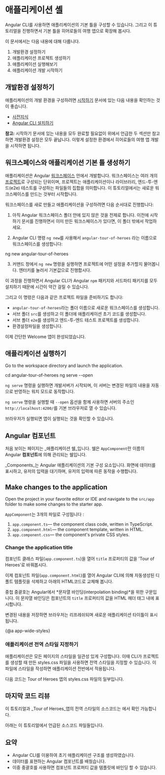 <!--
# The Application Shell
-->
# 애플리케이션 셸

<!--
You begin by creating an initial application using the Angular CLI. Throughout this tutorial, you’ll modify and extend that starter application to create the Tour of Heroes app.
-->
 Angular CLI를 사용하면 애플리케이션의 기본 틀을 구성할 수 있습니다. 그리고 이 튜토리얼을 진행하면서 기본 틀을 히어로들의 여행 앱으로 확장해 봅시다.

<!--
In this part of the tutorial, you'll do the following:

1. Set up your environment.
2. Create a new workspace and initial app project.
3. Serve the application.
4. Make changes to the application.
-->
이 문서에서는 다음 내용에 대해 다룹니다.

1. 개발환경 설정하기
2. 애플리케이션 프로젝트 생성하기
3. 애플리케이션 실행해보기
4. 애플리케이션 개발 시작하기


<!--
## Set up your environment
-->
## 개발환경 설정하기

<!--
To set up your development environment, follow these instructions in [Getting Started](guide/quickstart):

* [Prerequisites](guide/quickstart#prerequisites)
* [Install the Angular CLI](guide/quickstart#install-cli)
-->
애플리케이션의 개발 환경을 구성하려면 [시작하기](guide/quickstart) 문서에 있는 다음 내용을 확인하는 것이 좋습니다.

* [사전지식](guide/quickstart#prerequisites)
* [Angular CLI 설치하기](guide/quickstart#install-cli)

<div class="alert is-helpful">

<!--
**Note:**: You do not need to complete the entire Getting Started. After you complete the above two sections of Getting Started, your environment is set up. Continue below to create the Tour of Heroes workspace and an initial app project.
-->
**참고:** 시작하기 문서에 있는 내용을 모두 완료할 필요없이 위에서 언급한 두 섹션만 참고하면 개발환경 설정은 모두 끝납니다. 이렇게 설정한 환경에서 히어로들의 여행 앱 개발을 시작하면 됩니다.

</div>

<!--
## Create a new workspace and an initial application
-->
## 워크스페이스와 애플리케이션 기본 틀 생성하기

<!--
You develop apps in the context of an Angular [workspace](guide/glossary#workspace). A workspace contains the files for one or more [projects](guide/glossary#project). A project is the set of files that comprise an app, a library, or end-to-end (e2e) tests. For this tutorial, you will create a new workspace.
-->
애플리케이션은 Angular [워크스페이스](guide/glossary#workspace) 안에서 개발합니다.
워크스페이스는 여러 개의 [프로젝트](guide/glossary#project)로 구성되는 단위이며, 프로젝트는 애플리케이션이나 라이브러리, 엔드-투-엔드(e2e) 테스트를 구성하는 파일들의 집합을 의미합니다.
이 튜토리얼에서는 새로운 워크스페이스를 만드는 것부터 시작합니다.

<!--
To create a new workspace and an initial app project:

  1. Ensure that you are not already in an Angular workspace folder. For example, if you have previously created the Getting Started workspace, change to the parent of that folder.
  2. Run the CLI command `ng new` and provide the name `angular-tour-of-heroes`, as shown here:

  <code-example language="sh" class="code-shell">
     ng new angular-tour-of-heroes
  </code-example>

  3. The `ng new` command prompts you for information about features to include in the initial app project. Accept the defaults by pressing the Enter or Return key.
-->
워크스페이스를 새로 만들고 애플리케이션을 구성하려면 다음 순서대로 진행합니다:

  1. 아직 Angular 워크스페이스 폴더 안에 있지 않은 것을 전제로 합니다. 이전에 시작하기 문서를 진행하면서 이미 만든 워크스페이스가 있다면, 이 폴더 밖에서 작업하세요.

  2. Angular CLI 명령 `ng new`를 사용해서 `angular-tour-of-heroes` 라는 이름으로 워크스페이스를 생성합니다:

  <code-example language="sh" class="code-shell">
     ng new angular-tour-of-heroes
  </code-example>

  3. 커맨드 창에서 `ng new` 명령을 실행하면 프로젝트에 어떤 설정을 추가할지 물어봅니다. 엔터키를 눌러서 기본값으로 진행합시다.

<!--
The Angular CLI installs the necessary Angular `npm` packages and other dependencies. This can take a few minutes.

It also creates the following workspace and starter project files:

  * A new workspace, with a root folder named `angular-tour-of-heroes`.
  * An initial skeleton app project, also called `angular-tour-of-heroes` (in the `src` subfolder).
  * An end-to-end test project (in the e2e subfolder).
  * Related configuration files.

The initial app project contains a simple Welcome app, ready to run.
-->
이 과정을 진행하면서 Angular CLI가 Angular `npm` 패키지와 서드파티 패키지를 모두 설치하기 때문에 시간이 약간 걸릴 수 있습니다.

그리고 이 명령은 다음과 같은 프로젝트 파일을 준비하기도 합니다:

  * `angular-tour-of-heroes`라는 폴더 이름으로 새로운 워크스페이스를 생성합니다.
  * 서브 폴더 `src`를 생성하고 이 폴더에 애플리케이션 초기 코드를 생성합니다.
  * 서브 폴더 `e2e`를 생성하고 엔드-투-엔드 테스트 프로젝트를 생성합니다.
  * 환경설정파일을 생성합니다.

이제 간단한 Welcome 앱이 완성되었습니다.

<!--
## Serve the application
-->
## 애플리케이션 실행하기

Go to the workspace directory and launch the application.

<code-example language="sh" class="code-shell">
  cd angular-tour-of-heroes
  ng serve --open
</code-example>

<div class="alert is-helpful">

<!--
The `ng serve` command builds the app, starts the development server,
watches the source files, and rebuilds the app as you make changes to those files.
-->
`ng serve` 명령을 실행하면 개발서버가 시작되며, 이 서버는 변경된 파일의 내용을 자동으로 반영하는 워치 모드로 동작합니다.

<!--
The `--open` flag  opens a browser to `http://localhost:4200/`.
-->
`ng serve` 명령을 실행할 때 `--open` 옵션을 함께 사용하면 서버의 주소인 `http://localhost:4200/`를 기본 브라우저로 열 수 있습니다.

</div>

<!--
You should see the app running in your browser.
-->
브라우저가 실행되면 앱이 실행되는 것을 확인할 수 있습니다.

<!--
## Angular components
-->
## Angular 컴포넌트

<!--
The page you see is the _application shell_.
The shell is controlled by an Angular **component** named `AppComponent`.
-->
처음 보이는 페이지는 _애플리케이션 쉘_입니다.
쉘은 `AppComponent`란 이름의 Angular **컴포넌트**에 의해 관리되는 쉘입니다.

<!--
_Components_ are the fundamental building blocks of Angular applications.
They display data on the screen, listen for user input, and take action based on that input.
-->
_Components_는 Angular 애플리케이션의 기본 구성 요소입니다.
화면에 데이터를 표시하고, 유저의 입력을 대기하며, 유저의 입력에 따른 동작을 수행합니다.

## Make changes to the application

Open the project in your favorite editor or IDE and navigate to the `src/app` folder to make some changes to the starter app.

<!--
You'll find the implementation of the shell `AppComponent` distributed over three files:
-->
`AppComponent`는 3개의 파일로 구성됩니다 : 

1. `app.component.ts`&mdash; the component class code, written in TypeScript.
1. `app.component.html`&mdash; the component template, written in HTML.
1. `app.component.css`&mdash; the component's private CSS styles.

### Change the application title

<!--
Open the component class file (`app.component.ts`) and change the value of the `title` property to 'Tour of Heroes'.
-->
컴포넌트 클래스 파일(`app.component.ts`)을 열어 `title` 프로퍼티의 값을 'Tour of Heroes'로 바꿔봅시다.

<code-example path="toh-pt0/src/app/app.component.ts" region="set-title" header="app.component.ts (class title property)" linenums="false">
</code-example>

<!--
Open the component template file (`app.component.html`) and
delete the default template generated by the Angular CLI.
Replace it with the following line of HTML.
-->
이제 컴포넌트 파일(`app.component.html`)를 열어 Angular CLI에 의해 자동생성된 디폴트 템플릿을 삭제하고 아래의 HTML코드로 교체해 봅니다.

<code-example path="toh-pt0/src/app/app.component.html"
  header="app.component.html (template)" linenums="false">
</code-example>

<!--
The double curly braces are Angular's *interpolation binding* syntax.
This interpolation binding presents the component's `title` property value
inside the HTML header tag.
-->
중첩 중괄호는 Angular에서 *문자열 바인딩(interpolation binding)*을 위한 구문입니다.
이 문자열 바인딩은 컴포넌트의 `title` 프로퍼티의 값을 HTML 헤더 태그 내에 표시합니다.

<!--
The browser refreshes and displays the new application title.
-->
변경된 내용을 저장하면 브라우저는 리프레쉬되며 새로운 애플리케이션 타이틀이 표시됩니다.

{@a app-wide-styles}

<!--
### Add application styles
-->
### 애플리케이션 전역 스타일 지정하기

<!--
Most apps strive for a consistent look across the application.
The CLI generated an empty `styles.css` for this purpose.
Put your application-wide styles there.
-->
애플리케이션은 모든 페이지의 스타일을 일관성 있게 구성합니다.
이때 CLI가 프로젝트를 생성할 때 만든 styles.css 파일을 사용하면 전역 스타일을 지정할 수 있습니다.
이 파일에 스타일을 작성하면 애플리케이션 전반에서 적용됩니다.

<!--
Here's an excerpt from the `styles.css` for the _Tour of Heroes_ sample app.
-->
다음 코드는 Tour of Heroes 앱의 styles.css 파일의 일부입니다.
<code-example path="toh-pt0/src/styles.1.css" header="src/styles.css (excerpt)">
</code-example>

<!--
## Final code review
-->
## 마지막 코드 리뷰

<!--
The source code for this tutorial and the complete _Tour of Heroes_ global styles
are available in the <live-example></live-example>.
-->
이 튜토리얼과 _Tour of Heroes_앱의 전역 스타일의 소스코드는 <live-example></live-example>에서 확인 가능합니다.

<!--
Here are the code files discussed on this page.
-->
아래는 이 튜토리얼에서 언급된 소스코드 파일들입니다. 

<code-tabs>

  <code-pane header="src/app/app.component.ts" path="toh-pt0/src/app/app.component.ts">
  </code-pane>

  <code-pane header="src/app/app.component.html" path="toh-pt0/src/app/app.component.html">
  </code-pane>

  <code-pane
    header="src/styles.css (excerpt)"
    path="toh-pt0/src/styles.1.css">
  </code-pane>
</code-tabs>

<!--
## Summary
-->
## 요약

<!--
* You created the initial application structure using the Angular CLI.
* You learned that Angular components display data.
* You used the double curly braces of interpolation to display the app title.
-->
* Angular CLI를 이용하여 초기 애플리케이션 구조를 생성하였습니다.
* 데이터를 표현하는 Angular 컴포넌트를 배웠습니다.
* 이중 중괄호를 사용하면 컴포넌트 프로퍼티 값을 템플릿에 바인딩 할 수 있습니다.

